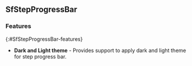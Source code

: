 ## SfStepProgressBar

### Features 
{:#SfStepProgressBar-features}

* **Dark and Light theme** - Provides support to apply dark and light theme for step progress bar.

